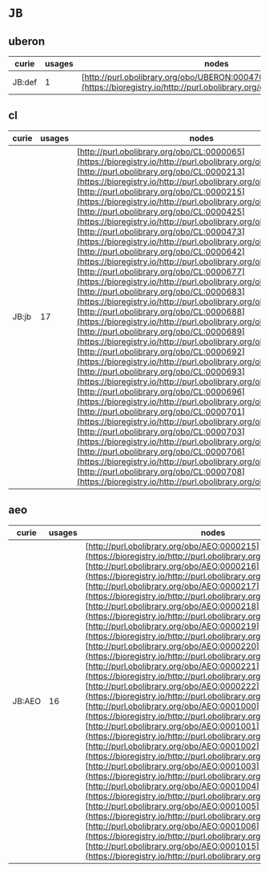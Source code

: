 # `JB`
## uberon
| curie   |   usages | nodes                                                                                                                 |
|---------|----------|-----------------------------------------------------------------------------------------------------------------------|
| JB:def  |        1 | [http://purl.obolibrary.org/obo/UBERON:0004706](https://bioregistry.io/http://purl.obolibrary.org/obo/UBERON:0004706) |
## cl
| curie   |   usages | nodes                                                                                                                                                                                                                                                                                                                                                                                                                                                                                                                                                                                                                                                                                                                                                                                                                                                                                                                                                                                                                                                                                                                                                                                                                                                                                                                                                                                                                                                                                                                                                                                                                                                                                                                                                                                                                                                                                                                                                         |
|---------|----------|---------------------------------------------------------------------------------------------------------------------------------------------------------------------------------------------------------------------------------------------------------------------------------------------------------------------------------------------------------------------------------------------------------------------------------------------------------------------------------------------------------------------------------------------------------------------------------------------------------------------------------------------------------------------------------------------------------------------------------------------------------------------------------------------------------------------------------------------------------------------------------------------------------------------------------------------------------------------------------------------------------------------------------------------------------------------------------------------------------------------------------------------------------------------------------------------------------------------------------------------------------------------------------------------------------------------------------------------------------------------------------------------------------------------------------------------------------------------------------------------------------------------------------------------------------------------------------------------------------------------------------------------------------------------------------------------------------------------------------------------------------------------------------------------------------------------------------------------------------------------------------------------------------------------------------------------------------------|
| JB:jb   |       17 | [http://purl.obolibrary.org/obo/CL:0000065](https://bioregistry.io/http://purl.obolibrary.org/obo/CL:0000065), [http://purl.obolibrary.org/obo/CL:0000213](https://bioregistry.io/http://purl.obolibrary.org/obo/CL:0000213), [http://purl.obolibrary.org/obo/CL:0000215](https://bioregistry.io/http://purl.obolibrary.org/obo/CL:0000215), [http://purl.obolibrary.org/obo/CL:0000425](https://bioregistry.io/http://purl.obolibrary.org/obo/CL:0000425), [http://purl.obolibrary.org/obo/CL:0000473](https://bioregistry.io/http://purl.obolibrary.org/obo/CL:0000473), [http://purl.obolibrary.org/obo/CL:0000642](https://bioregistry.io/http://purl.obolibrary.org/obo/CL:0000642), [http://purl.obolibrary.org/obo/CL:0000677](https://bioregistry.io/http://purl.obolibrary.org/obo/CL:0000677), [http://purl.obolibrary.org/obo/CL:0000683](https://bioregistry.io/http://purl.obolibrary.org/obo/CL:0000683), [http://purl.obolibrary.org/obo/CL:0000688](https://bioregistry.io/http://purl.obolibrary.org/obo/CL:0000688), [http://purl.obolibrary.org/obo/CL:0000689](https://bioregistry.io/http://purl.obolibrary.org/obo/CL:0000689), [http://purl.obolibrary.org/obo/CL:0000692](https://bioregistry.io/http://purl.obolibrary.org/obo/CL:0000692), [http://purl.obolibrary.org/obo/CL:0000693](https://bioregistry.io/http://purl.obolibrary.org/obo/CL:0000693), [http://purl.obolibrary.org/obo/CL:0000696](https://bioregistry.io/http://purl.obolibrary.org/obo/CL:0000696), [http://purl.obolibrary.org/obo/CL:0000701](https://bioregistry.io/http://purl.obolibrary.org/obo/CL:0000701), [http://purl.obolibrary.org/obo/CL:0000703](https://bioregistry.io/http://purl.obolibrary.org/obo/CL:0000703), [http://purl.obolibrary.org/obo/CL:0000706](https://bioregistry.io/http://purl.obolibrary.org/obo/CL:0000706), [http://purl.obolibrary.org/obo/CL:0000708](https://bioregistry.io/http://purl.obolibrary.org/obo/CL:0000708) |
## aeo
| curie   |   usages | nodes                                                                                                                                                                                                                                                                                                                                                                                                                                                                                                                                                                                                                                                                                                                                                                                                                                                                                                                                                                                                                                                                                                                                                                                                                                                                                                                                                                                                                                                                                                                                                                                                                                                                                                                                                                                                                                                                          |
|---------|----------|--------------------------------------------------------------------------------------------------------------------------------------------------------------------------------------------------------------------------------------------------------------------------------------------------------------------------------------------------------------------------------------------------------------------------------------------------------------------------------------------------------------------------------------------------------------------------------------------------------------------------------------------------------------------------------------------------------------------------------------------------------------------------------------------------------------------------------------------------------------------------------------------------------------------------------------------------------------------------------------------------------------------------------------------------------------------------------------------------------------------------------------------------------------------------------------------------------------------------------------------------------------------------------------------------------------------------------------------------------------------------------------------------------------------------------------------------------------------------------------------------------------------------------------------------------------------------------------------------------------------------------------------------------------------------------------------------------------------------------------------------------------------------------------------------------------------------------------------------------------------------------|
| JB:AEO  |       16 | [http://purl.obolibrary.org/obo/AEO:0000215](https://bioregistry.io/http://purl.obolibrary.org/obo/AEO:0000215), [http://purl.obolibrary.org/obo/AEO:0000216](https://bioregistry.io/http://purl.obolibrary.org/obo/AEO:0000216), [http://purl.obolibrary.org/obo/AEO:0000217](https://bioregistry.io/http://purl.obolibrary.org/obo/AEO:0000217), [http://purl.obolibrary.org/obo/AEO:0000218](https://bioregistry.io/http://purl.obolibrary.org/obo/AEO:0000218), [http://purl.obolibrary.org/obo/AEO:0000219](https://bioregistry.io/http://purl.obolibrary.org/obo/AEO:0000219), [http://purl.obolibrary.org/obo/AEO:0000220](https://bioregistry.io/http://purl.obolibrary.org/obo/AEO:0000220), [http://purl.obolibrary.org/obo/AEO:0000221](https://bioregistry.io/http://purl.obolibrary.org/obo/AEO:0000221), [http://purl.obolibrary.org/obo/AEO:0000222](https://bioregistry.io/http://purl.obolibrary.org/obo/AEO:0000222), [http://purl.obolibrary.org/obo/AEO:0001000](https://bioregistry.io/http://purl.obolibrary.org/obo/AEO:0001000), [http://purl.obolibrary.org/obo/AEO:0001001](https://bioregistry.io/http://purl.obolibrary.org/obo/AEO:0001001), [http://purl.obolibrary.org/obo/AEO:0001002](https://bioregistry.io/http://purl.obolibrary.org/obo/AEO:0001002), [http://purl.obolibrary.org/obo/AEO:0001003](https://bioregistry.io/http://purl.obolibrary.org/obo/AEO:0001003), [http://purl.obolibrary.org/obo/AEO:0001004](https://bioregistry.io/http://purl.obolibrary.org/obo/AEO:0001004), [http://purl.obolibrary.org/obo/AEO:0001005](https://bioregistry.io/http://purl.obolibrary.org/obo/AEO:0001005), [http://purl.obolibrary.org/obo/AEO:0001006](https://bioregistry.io/http://purl.obolibrary.org/obo/AEO:0001006), [http://purl.obolibrary.org/obo/AEO:0001015](https://bioregistry.io/http://purl.obolibrary.org/obo/AEO:0001015) |
